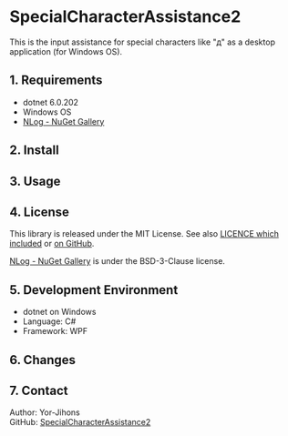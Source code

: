 # SpecialCharacterAssistance2

This is the input assistance for special characters like "д" as a desktop application (for Windows OS).

## 1. Requirements

- dotnet 6.0.202
- Windows OS
- [NLog - NuGet Gallery](https://www.nuget.org/packages/NLog/)

## 2. Install


## 3. Usage



## 4. License

This library is released under the MIT License. See also [LICENCE which included](./LICENSE) or [on GitHub](https://github.com/Yor-Jihons/SpecialCharacterAssistance2/blob/main/SpecialCharacterAssistance2/LICENSE).

[NLog - NuGet Gallery](https://www.nuget.org/packages/NLog/) is under the BSD-3-Clause license.

## 5. Development Environment

- dotnet on Windows
- Language: C#
- Framework: WPF

## 6. Changes


## 7. Contact

Author: Yor-Jihons  
GitHub: [SpecialCharacterAssistance2](https://github.com/Yor-Jihons/SpecialCharacterAssistance2)  

